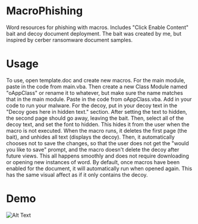 # MacroPhishing
Word resources for phishing with macros. Includes "Click Enable Content" bait and decoy document deployment. The bait was created by me, but inspired by cerber ransomware document samples. 

# Usage

To use, open template.doc and create new macros. For the main module, paste in the code from main.vba. Then create a new Class Module named "oAppClass" or rename it to whatever, but make sure the name matches that in the main module. Paste in the code from oAppClass.vba. Add in your code to run your malware. For the decoy, put in your decoy text in the "Decoy goes here in hidden text." section. After setting the text to hidden, the second page should go away, leaving the bait. Then, select all of the decoy text, and set the font to hidden. This hides it from the user when the macro is not executed. When the macro runs, it deletes the first page (the bait), and unhides all text (displays the decoy). Then, it automatically chooses not to save the changes, so that the user does not get the "would you like to save" prompt, and the macro doesn't delete the decoy after future views. This all happens smoothly and does not require downloading or opening new instances of word. By default, once macros have been enabled for the document, it will automatically run when opened again. This has the same visual affect as if it only contains the decoy. 

# Demo

![Alt Text](https://github.com/TheKevinWang/MacroPhishing/raw/master/path/to/WordMacroDemo.gif)

